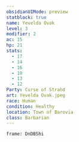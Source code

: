 ```yaml
---
obsidianUIMode: preview
statblock: true
name: Yevelda Ovak
level: 3
modifier: 2
ac: 15
hp: 21
stats:
  - 17
  - 14
  - 16
  - 10
  - 13
  - 12
Party: Curse of Strahd
art: Yevelda Ovak.jpeg
race: Human
condition: Healthy
location: Town of Barovia
class: Barbarian
---
```

```custom-frames
frame: DnDBShi
```